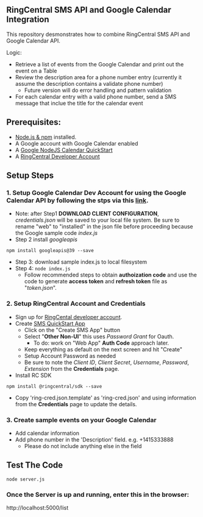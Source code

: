 ## RingCentral SMS API and Google Calendar Integration

This repository desmonstrates how to combine RingCentral SMS API and Google Calendar API. 

Logic:
* Retrieve a list of events from the Google Calendar and print out the event on a Table 
* Review the description area for a phone number entry (currently it assume the description contains a validate phone number)
  * Future version will do error handling and pattern validation
* For each calendar entry with a valid phone number, send a SMS message that inclue the title for the calendar event

## Prerequisites:
* [Node.js & npm](https://docs.npmjs.com/downloading-and-installing-node-js-and-npm) installed.
* A Google account with Google Calendar enabled
* A [Google NodeJS Calendar QuickStart](https://developers.google.com/calendar/quickstart/nodejs)
* A [RingCentral Developer Account](https://developers.ringcentral.com/)

## Setup Steps
### 1. Setup Google Calendar Dev Account for using the Google Calendar API by following the stps via this [link](https://developers.google.com/calendar/quickstart/nodejs).
*  Note: after Step1 **DOWNLOAD CLIENT CONFIGURATION**, *credentials.json* will be saved to your local file system.  Be sure to rename "web" to "installed" in the json file before proceeding because the Google sample code *index.js* 
*  Step 2 install *googleapis*
```
npm install googleapis@39 --save
```
* Step 3: download sample index.js to local filesystem
* Step 4: `` node index.js `` 
  * Follow recommended steps to obtain **authoization code** and use the code to generate **access token** and **refresh token** file as "*token.json*".


### 2. Setup RingCentral Account and Credentials
* Sign up for [RingCental developer account](https://developers.ringcentral.com/).
* Create [SMS QuickStart App](https://developers.ringcentral.com/guide/messaging/quick-start/node)
  * Click on the "Create SMS App" button
  * Select "**Other Non-UI**" this uses *Password Grant* for Oauth.
    * To do: work on "Web App" **Auth Code** approach later.
  * Keep everything as default on the next screen and hit "Create"
  * Setup Account Password as needed
  * Be sure to note the *Client ID*, *Client Secret*, *Username*, *Password*, *Extension* from the **Credentials** page.
* Install RC SDK
```
npm install @ringcentral/sdk --save
```
* Copy 'ring-cred.json.template' as 'ring-cred.json' and using information from the **Credentials** page to update the details.

### 3. Create sample events on your Google Calendar
* Add calendar information
* Add phone number in the 'Description' field.  e.g. +1415333888
  * Please do not include anything else in the field

## Test The Code
```
node server.js
```
### Once the Server is up and running, enter this in the browser: 
http://localhost:5000/list






